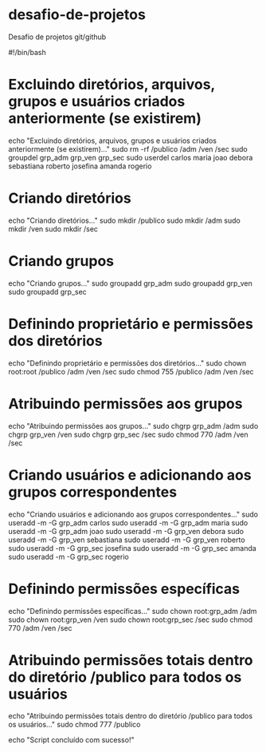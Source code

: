# desafio-de-projetos
Desafio de projetos git/github

#!/bin/bash

# Excluindo diretórios, arquivos, grupos e usuários criados anteriormente (se existirem)
echo "Excluindo diretórios, arquivos, grupos e usuários criados anteriormente (se existirem)..."
sudo rm -rf /publico /adm /ven /sec
sudo groupdel grp_adm grp_ven grp_sec
sudo userdel carlos maria joao debora sebastiana roberto josefina amanda rogerio

# Criando diretórios
echo "Criando diretórios..."
sudo mkdir /publico
sudo mkdir /adm
sudo mkdir /ven
sudo mkdir /sec

# Criando grupos
echo "Criando grupos..."
sudo groupadd grp_adm
sudo groupadd grp_ven
sudo groupadd grp_sec

# Definindo proprietário e permissões dos diretórios
echo "Definindo proprietário e permissões dos diretórios..."
sudo chown root:root /publico /adm /ven /sec
sudo chmod 755 /publico /adm /ven /sec

# Atribuindo permissões aos grupos
echo "Atribuindo permissões aos grupos..."
sudo chgrp grp_adm /adm
sudo chgrp grp_ven /ven
sudo chgrp grp_sec /sec
sudo chmod 770 /adm /ven /sec

# Criando usuários e adicionando aos grupos correspondentes
echo "Criando usuários e adicionando aos grupos correspondentes..."
sudo useradd -m -G grp_adm carlos
sudo useradd -m -G grp_adm maria
sudo useradd -m -G grp_adm joao
sudo useradd -m -G grp_ven debora
sudo useradd -m -G grp_ven sebastiana
sudo useradd -m -G grp_ven roberto
sudo useradd -m -G grp_sec josefina
sudo useradd -m -G grp_sec amanda
sudo useradd -m -G grp_sec rogerio

# Definindo permissões específicas
echo "Definindo permissões específicas..."
sudo chown root:grp_adm /adm
sudo chown root:grp_ven /ven
sudo chown root:grp_sec /sec
sudo chmod 770 /adm /ven /sec

# Atribuindo permissões totais dentro do diretório /publico para todos os usuários
echo "Atribuindo permissões totais dentro do diretório /publico para todos os usuários..."
sudo chmod 777 /publico

echo "Script concluído com sucesso!"

